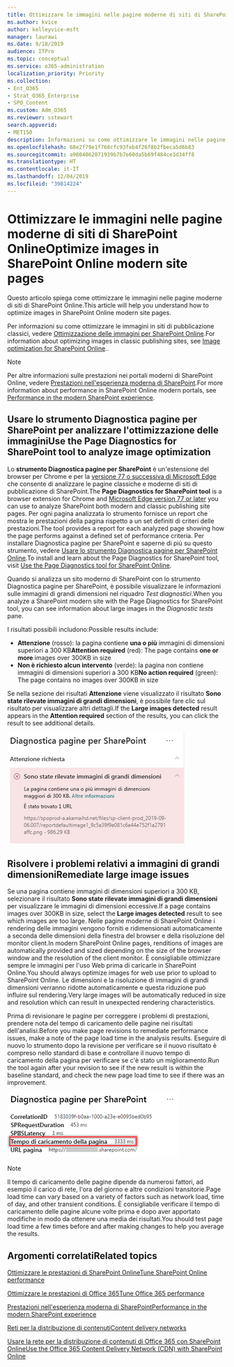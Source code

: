 ```yaml
---
title: Ottimizzare le immagini nelle pagine moderne di siti di SharePoint Online
ms.author: kvice
author: kelleyvice-msft
manager: laurawi
ms.date: 9/18/2019
audience: ITPro
ms.topic: conceptual
ms.service: o365-administration
localization_priority: Priority
ms.collection:
- Ent_O365
- Strat_O365_Enterprise
- SPO_Content
ms.custom: Adm_O365
ms.reviewer: sstewart
search.appverid:
- MET150
description: Informazioni su come ottimizzare le immagini nelle pagine moderne di siti di SharePoint Online.
ms.openlocfilehash: 68e2f79e1f768cfc93feb4f26f8b2fbeca5d6b83
ms.sourcegitcommit: a9804062071939b7b7e60da5b69f484ce1d34ff8
ms.translationtype: HT
ms.contentlocale: it-IT
ms.lasthandoff: 12/04/2019
ms.locfileid: "39814224"
---
```

# <a name="optimize-images-in-sharepoint-online-modern-site-pages"></a><span data-ttu-id="ee642-103">Ottimizzare le immagini nelle pagine moderne di siti di SharePoint Online</span><span class="sxs-lookup"><span data-stu-id="ee642-103">Optimize images in SharePoint Online modern site pages</span></span>

<span data-ttu-id="ee642-104">Questo articolo spiega come ottimizzare le immagini nelle pagine moderne di siti di SharePoint Online.</span><span class="sxs-lookup"><span data-stu-id="ee642-104">This article will help you understand how to optimize images in SharePoint Online modern site pages.</span></span>

<span data-ttu-id="ee642-105">Per informazioni su come ottimizzare le immagini in siti di pubblicazione classici, vedere [Ottimizzazione delle immagini per SharePoint Online](image-optimization-for-sharepoint-online.md).</span><span class="sxs-lookup"><span data-stu-id="ee642-105">For information about optimizing images in classic publishing sites, see [Image optimization for SharePoint Online](image-optimization-for-sharepoint-online.md)..</span></span>

>[!NOTE]
><span data-ttu-id="ee642-106">Per altre informazioni sulle prestazioni nei portali moderni di SharePoint Online, vedere [Prestazioni nell'esperienza moderna di SharePoint](https://docs.microsoft.com/sharepoint/modern-experience-performance).</span><span class="sxs-lookup"><span data-stu-id="ee642-106">For more information about performance in SharePoint Online modern portals, see [Performance in the modern SharePoint experience](https://docs.microsoft.com/sharepoint/modern-experience-performance).</span></span>

## <a name="use-the-page-diagnostics-for-sharepoint-tool-to-analyze-image-optimization"></a><span data-ttu-id="ee642-107">Usare lo strumento Diagnostica pagine per SharePoint per analizzare l'ottimizzazione delle immagini</span><span class="sxs-lookup"><span data-stu-id="ee642-107">Use the Page Diagnostics for SharePoint tool to analyze image optimization</span></span>

<span data-ttu-id="ee642-108">Lo **strumento Diagnostica pagine per SharePoint** è un'estensione del browser per Chrome e per la [versione 77 o successiva di Microsoft Edge](https://www.microsoftedgeinsider.com/download?form=MI13E8&OCID=MI13E8) che consente di analizzare le pagine classiche e moderne di siti di pubblicazione di SharePoint.</span><span class="sxs-lookup"><span data-stu-id="ee642-108">The **Page Diagnostics for SharePoint tool** is a browser extension for Chrome and [Microsoft Edge version 77 or later](https://www.microsoftedgeinsider.com/download?form=MI13E8&OCID=MI13E8) you can use to analyze SharePoint both modern and classic publishing site pages.</span></span> <span data-ttu-id="ee642-109">Per ogni pagina analizzata lo strumento fornisce un report che mostra le prestazioni della pagina rispetto a un set definiti di criteri delle prestazioni.</span><span class="sxs-lookup"><span data-stu-id="ee642-109">The tool provides a report for each analyzed page showing how the page performs against a defined set of performance criteria.</span></span> <span data-ttu-id="ee642-110">Per installare Diagnostica pagine per SharePoint e saperne di più su questo strumento, vedere [Usare lo strumento Diagnostica pagine per SharePoint Online](page-diagnostics-for-spo.md).</span><span class="sxs-lookup"><span data-stu-id="ee642-110">To install and learn about the Page Diagnostics for SharePoint tool, visit [Use the Page Diagnostics tool for SharePoint Online](page-diagnostics-for-spo.md).</span></span>

<span data-ttu-id="ee642-111">Quando si analizza un sito moderno di SharePoint con lo strumento Diagnostica pagine per SharePoint, è possibile visualizzare le informazioni sulle immagini di grandi dimensioni nel riquadro _Test diagnostici_.</span><span class="sxs-lookup"><span data-stu-id="ee642-111">When you analyze a SharePoint modern site with the Page Diagnostics for SharePoint tool, you can see information about large images in the _Diagnostic tests_ pane.</span></span>

<span data-ttu-id="ee642-112">I risultati possibili includono:</span><span class="sxs-lookup"><span data-stu-id="ee642-112">Possible results include:</span></span>

- <span data-ttu-id="ee642-113">**Attenzione** (rosso): la pagina contiene **una o più** immagini di dimensioni superiori a 300 KB</span><span class="sxs-lookup"><span data-stu-id="ee642-113">**Attention required** (red): The page contains **one or more** images over 300KB in size</span></span>
- <span data-ttu-id="ee642-114">**Non è richiesto alcun intervento** (verde): la pagina non contiene immagini di dimensioni superiori a 300 KB</span><span class="sxs-lookup"><span data-stu-id="ee642-114">**No action required** (green): The page contains no images over 300KB in size</span></span>

<span data-ttu-id="ee642-115">Se nella sezione dei risultati **Attenzione** viene visualizzato il risultato **Sono state rilevate immagini di grandi dimensioni**, è possibile fare clic sul risultato per visualizzare altri dettagli.</span><span class="sxs-lookup"><span data-stu-id="ee642-115">If the **Large images detected** result appears in the **Attention required** section of the results, you can click the result to see additional details.</span></span>

![Risultati dello strumento Diagnostica pagine](media/modern-portal-optimization/pagediag-large-images.png)

## <a name="remediate-large-image-issues"></a><span data-ttu-id="ee642-117">Risolvere i problemi relativi a immagini di grandi dimensioni</span><span class="sxs-lookup"><span data-stu-id="ee642-117">Remediate large image issues</span></span>

<span data-ttu-id="ee642-118">Se una pagina contiene immagini di dimensioni superiori a 300 KB, selezionare il risultato **Sono state rilevate immagini di grandi dimensioni** per visualizzare le immagini di dimensioni eccessive.</span><span class="sxs-lookup"><span data-stu-id="ee642-118">If a page contains images over 300KB in size, select the **Large images detected** result to see which images are too large.</span></span> <span data-ttu-id="ee642-119">Nelle pagine moderne di SharePoint Online i rendering delle immagini vengono forniti e ridimensionati automaticamente a seconda delle dimensioni della finestra del browser e della risoluzione del monitor client.</span><span class="sxs-lookup"><span data-stu-id="ee642-119">In modern SharePoint Online pages, renditions of images are automatically provided and sized depending on the size of the browser window and the resolution of the client monitor.</span></span> <span data-ttu-id="ee642-120">È consigliabile ottimizzare sempre le immagini per l'uso Web prima di caricarle in SharePoint Online.</span><span class="sxs-lookup"><span data-stu-id="ee642-120">You should always optimize images for web use prior to upload to SharePoint Online.</span></span> <span data-ttu-id="ee642-121">Le dimensioni e la risoluzione di immagini di grandi dimensioni verranno ridotte automaticamente e questa riduzione può influire sul rendering.</span><span class="sxs-lookup"><span data-stu-id="ee642-121">Very large images will be automatically reduced in size and resolution which can result in unexpected rendering characteristics.</span></span>

<span data-ttu-id="ee642-122">Prima di revisionare le pagine per correggere i problemi di prestazioni, prendere nota del tempo di caricamento delle pagine nei risultati dell'analisi.</span><span class="sxs-lookup"><span data-stu-id="ee642-122">Before you make page revisions to remediate performance issues, make a note of the page load time in the analysis results.</span></span> <span data-ttu-id="ee642-123">Eseguire di nuovo lo strumento dopo la revisione per verificare se il nuovo risultato è compreso nello standard di base e controllare il nuovo tempo di caricamento della pagina per verificare se c'è stato un miglioramento.</span><span class="sxs-lookup"><span data-stu-id="ee642-123">Run the tool again after your revision to see if the new result is within the baseline standard, and check the new page load time to see if there was an improvement.</span></span>

![Risultati del tempo di caricamento delle pagine](media/modern-portal-optimization/pagediag-page-load-time.png)

>[!NOTE]
><span data-ttu-id="ee642-125">Il tempo di caricamento delle pagine dipende da numerosi fattori, ad esempio il carico di rete, l'ora del giorno e altre condizioni transitorie.</span><span class="sxs-lookup"><span data-stu-id="ee642-125">Page load time can vary based on a variety of factors such as network load, time of day, and other transient conditions.</span></span> <span data-ttu-id="ee642-126">È consigliabile verificare il tempo di caricamento delle pagine alcune volte prima e dopo aver apportato modifiche in modo da ottenere una media dei risultati.</span><span class="sxs-lookup"><span data-stu-id="ee642-126">You should test page load time a few times before and after making changes to help you average the results.</span></span>

## <a name="related-topics"></a><span data-ttu-id="ee642-127">Argomenti correlati</span><span class="sxs-lookup"><span data-stu-id="ee642-127">Related topics</span></span>

[<span data-ttu-id="ee642-128">Ottimizzare le prestazioni di SharePoint Online</span><span class="sxs-lookup"><span data-stu-id="ee642-128">Tune SharePoint Online performance</span></span>](tune-sharepoint-online-performance.md)

[<span data-ttu-id="ee642-129">Ottimizzare le prestazioni di Office 365</span><span class="sxs-lookup"><span data-stu-id="ee642-129">Tune Office 365 performance</span></span>](tune-office-365-performance.md)

[<span data-ttu-id="ee642-130">Prestazioni nell'esperienza moderna di SharePoint</span><span class="sxs-lookup"><span data-stu-id="ee642-130">Performance in the modern SharePoint experience</span></span>](https://docs.microsoft.com/sharepoint/modern-experience-performance)

[<span data-ttu-id="ee642-131">Reti per la distribuzione di contenuti</span><span class="sxs-lookup"><span data-stu-id="ee642-131">Content delivery networks</span></span>](content-delivery-networks.md)

[<span data-ttu-id="ee642-132">Usare la rete per la distribuzione di contenuti di Office 365 con SharePoint Online</span><span class="sxs-lookup"><span data-stu-id="ee642-132">Use the Office 365 Content Delivery Network (CDN) with SharePoint Online</span></span>](use-office-365-cdn-with-spo.md)
